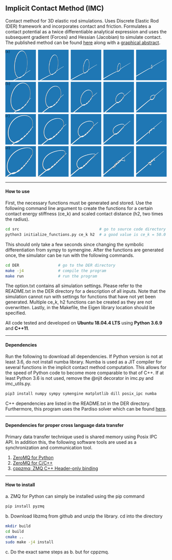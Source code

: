 ## Implicit Contact Method (IMC)
Contact method for 3D elastic rod simulations. Uses Discrete Elastic Rod (DER) framework and incorporates contact and friction. Formulates a contact potential as a twice differentiable analytical expression 
and uses the subsequent gradient (Forces) and Hessian (Jacobian) to simulate contact. The published method can be found [here](misc/imc_paper.pdf) along with a [graphical abstract](https://www.youtube.com/watch?v=yq4-m0G0D4g&feature=youtu.be).

![](images/knot_tying.png)

***
#### How to use
First, the necessary functions must be generated and stored. Use the following command line argument to
create the functions for a certain contact energy stiffness (ce_k) and scaled contact distance (h2, two times the radius).
```bash
cd src                                   # go to source code directory
python3 initialize_functions.py ce_k h2  # a good value is ce_k = 50.0 and h2 = 2.0
```
This should only take a few seconds since changing the symbolic differentiation from sympy to symengine. After the functions are generated once, the simulator
can be run with the following commands.
```bash
cd DER                 # go to the DER directory
make -j4               # compile the program
make run               # run the program
```
The option.txt contains all simulation settings. Please refer to the README.txt in the DER directory for a description
of all inputs.
Note that the simulation cannot run with settings for functions that have not yet been generated. Multiple ce_k, h2
functions can be created as they are not overwritten.
Lastly, in the Makefile, the Eigen library location should be specified.

All code tested and developed on **Ubuntu 18.04.4 LTS** using **Python 3.6.9** and **C++11**.

***
#### Dependencies
Run the following to download all dependencies. If Python version is not at least 3.6, do not install numba library.
Numba is used as a JIT compiler for several functions in the implicit contact method computation. This
allows for the speed of Python code to become more comparable to that of C++.
If at least Python 3.6 is not used, remove the @njit decorator in imc.py and imc_utils.py.
```bash
pip3 install numpy sympy symengine matplotlib dill posix_ipc numba
```
C++ dependencies are listed in the README.txt in the DER directory.
Furthermore, this program uses the Pardiso solver which can be found [here](https://www.pardiso-project.org/).
***
#### Dependencies for proper cross language data transfer
Primary data transfer technique used is shared memory using Posix IPC API. In addition this,
the following software tools are used as a synchronization and communication tool.
1. [ZeroMQ for Python](https://zeromq.org/languages/python/)
2. [ZeroMQ for C/C++](https://github.com/zeromq/libzmq)
3. [cppzmq: ZMQ C++ Header-only binding](https://github.com/zeromq/cppzmq)

***
#### How to install
a. ZMQ for Python can simply be installed using the pip command 
```bash
pip install pyzmq
```
b. Download libzmq from github and unzip the library. cd into the directory
```bash
mkdir build
cd build
cmake ..
sudo make -j4 install
```
c. Do the exact same steps as b. but for cppzmq.
